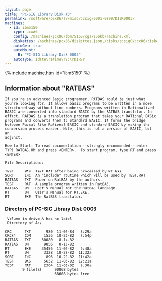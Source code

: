 ```yaml
---
layout: page
title: "PC-SIG Library Disk #3"
permalink: /software/pcx86/sw/misc/pcsig/0001-0999/DISK0003/
machines:
  - id: ibm5150
    type: pcx86
    config: /machines/pcx86/ibm/5150/cga/256kb/machine.xml
    diskettes: /machines/pcx86/diskettes.json,/disks/pcsig0/pcx86/diskettes.json
    autoGen: true
    autoMount:
      B: "PC-SIG Library Disk 0003"
    autoType: $date\r$time\rB:\rDIR\r
---
```


{% include machine.html id="ibm5150" %}

## Information about "RATBAS"

    If you're an advanced Basic programmer, RATBAS could be just what
    you're looking for. It allows basic programs to be written in a more
    structured way without line numbers. Programs written in Rationalized
    BASIC are converted into standard BASIC by the RATBAS translator. In
    effect, RATBAS is a translation program that takes your RATional BASic
    programs and converts them to Standard BASIC. It forms the bridge
    between Pascal-like Rational BASIC and standard BASIC by making the
    conversion process easier. Note, this is not a version of BASIC, but an
    adjunct.
    
    How to Start: To read documentation --strongly recommended-- enter
    TYPE RATBAS.UM and press <ENTER>.  To start program, type RT and press
    <ENTER>
    
    File Descriptions:
    
    TEST     BAS  TEST.RAT after being processed by RT.EXE.
    SORT     INC  An "include" routine which will be used by TEST.RAT
    RATBAS   TXT  Paper on RatBAS by the authors.
    TEST     RAT  A sample program written in RatBAS.
    RATBAS   UM   User's Manual for the RatBAS language.
    RT       UM   User's Manual for RT.EXE.
    RT       EXE  The RatBAS translator.

### Directory of PC-SIG Library Disk 0003

     Volume in drive A has no label
     Directory of A:\

    CRC      TXT       980  11-09-84   7:29a
    CRCK4    COM      1536  10-21-82   7:54p
    RATBAS   TXT     30080   8-14-82
    RATBAS   UM       9856   8-10-82
    RT       EXE     35456  11-05-82   9:48a
    RT       UM       3328  10-29-82  11:32a
    SORT     INC       896  10-29-82  11:42a
    TEST     BAS      5632  11-05-82  12:21a
    TEST     RAT      2304  11-01-82   9:30a
            9 file(s)      90068 bytes
                           68608 bytes free
